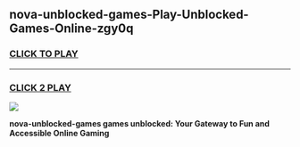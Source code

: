 
## nova-unblocked-games-Play-Unblocked-Games-Online-zgy0q
<h3>
<a href="https://premium76.site?title=nova-unblocked-games&ref=25A">CLICK TO PLAY</a></h3>
<hr>

<h3>
<a href="https://premium76.site?title=nova-unblocked-games&ref=25A">CLICK 2 PLAY</a>
  
</h3>

<a href="https://premium76.site?title=nova-unblocked-games&ref=25A"><img src="https://clearcache.store/games.png"></a>


**nova-unblocked-games games unblocked: Your Gateway to Fun and Accessible Online Gaming**
